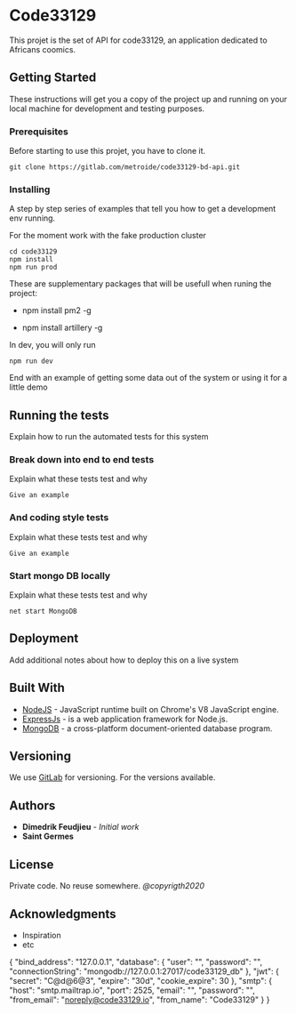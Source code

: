 # Code33129

This projet is the set of API for code33129, an application dedicated to Africans coomics.

## Getting Started

These instructions will get you a copy of the project up and running on your local machine for development and testing purposes. 

### Prerequisites

Before starting to use this projet, you have to clone it.

```
git clone https://gitlab.com/metroide/code33129-bd-api.git
```

### Installing

A step by step series of examples that tell you how to get a development env running.

For the moment work with the fake production cluster
```
cd code33129
npm install
npm run prod
```
These are supplementary packages that will be usefull when runing the project:
* npm install pm2 -g

* npm install artillery -g

In dev, you will only run

```
npm run dev
```

End with an example of getting some data out of the system or using it for a little demo

## Running the tests

Explain how to run the automated tests for this system

### Break down into end to end tests

Explain what these tests test and why

```
Give an example
```

### And coding style tests

Explain what these tests test and why

```
Give an example
```


### Start mongo DB locally

Explain what these tests test and why

```
net start MongoDB
```

## Deployment

Add additional notes about how to deploy this on a live system

## Built With

* [NodeJS](https://nodejs.org/) - JavaScript runtime built on Chrome's V8 JavaScript engine.
* [ExpressJs](https://expressjs.com/) -  is a web application framework for Node.js.
* [MongoDB](https://www.mongodb.com/) - a cross-platform document-oriented database program. 

## Versioning

We use [GitLab](https://gitlab.com/) for versioning. For the versions available. 

## Authors

* **Dimedrik Feudjieu** - *Initial work*
* **Saint Germes**

## License

Private code. No reuse somewhere. *@copyrigth2020*

## Acknowledgments
* Inspiration
* etc

{
  "bind_address": "127.0.0.1",
  "database": {
    "user": "",
    "password": "",
    "connectionString": "mongodb://127.0.0.1:27017/code33129_db"
  },
  "jwt": {
    "secret": "C@d@6@3",
    "expire": "30d",
    "cookie_expire": 30
  },
  "smtp": {
    "host": "smtp.mailtrap.io",
    "port": 2525,
    "email": "",
    "password": "",
    "from_email": "noreply@code33129.io",
    "from_name": "Code33129"
  }
}